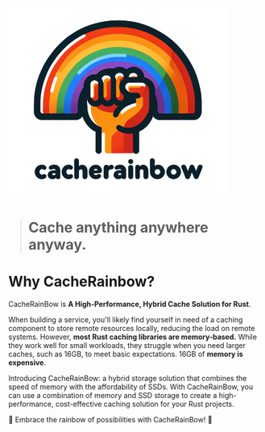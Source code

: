 ![Logo](./docs/assets/cache_rainbow_logo.png)
> # Cache anything anywhere anyway.
# Why CacheRainbow?
CacheRainBow is **A High-Performance, Hybrid Cache Solution for Rust**.

When building a service, you'll likely find yourself in need of a caching component to store remote resources locally, reducing the load on remote systems. However, **most Rust caching libraries are memory-based.** While they work well for small workloads, they struggle when you need larger caches, such as 16GB, to meet basic expectations. 16GB of **memory is expensive**.

Introducing CacheRainBow: a hybrid storage solution that combines the speed of memory with the affordability of SSDs. With CacheRainBow, you can use a combination of memory and SSD storage to create a high-performance, cost-effective caching solution for your Rust projects.

🌈 Embrace the rainbow of possibilities with CacheRainBow! 🌈